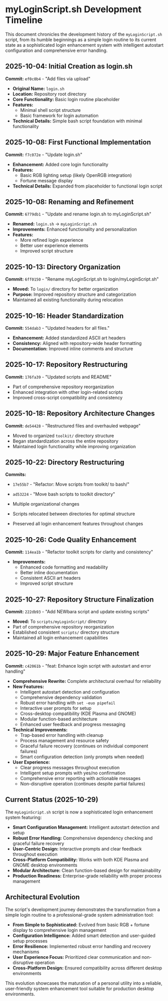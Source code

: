 # myLoginScript.sh Development Timeline

This document chronicles the development history of the `myLoginScript.sh` script, from its humble beginnings as a simple login routine to its current state as a sophisticated login enhancement system with intelligent autostart configuration and comprehensive error handling.

## 2025-10-04: Initial Creation as login.sh

**Commit:** `ef0c0b4` - "Add files via upload"

- **Original Name:** `login.sh`
- **Location:** Repository root directory
- **Core Functionality:** Basic login routine placeholder
- **Features:**
  - Minimal shell script structure
  - Basic framework for login automation
- **Technical Details:** Simple bash script foundation with minimal functionality

## 2025-10-08: First Functional Implementation

**Commit:** `f7c072e` - "Update login.sh"

- **Enhancement:** Added core login functionality
- **Features:**
  - Basic RGB lighting setup (likely OpenRGB integration)
  - Fortune message display
- **Technical Details:** Expanded from placeholder to functional login script

## 2025-10-08: Renaming and Refinement

**Commit:** `6779db1` - "Update and rename login.sh to myLoginScript.sh"

- **Renamed:** `login.sh` → `myLoginScript.sh`
- **Improvements:** Enhanced functionality and personalization
- **Features:**
  - More refined login experience
  - Better user experience elements
  - Improved script structure

## 2025-10-13: Directory Organization

**Commit:** `6ff0150` - "Rename myLoginScript.sh to login/myLoginScript.sh"

- **Moved:** To `login/` directory for better organization
- **Purpose:** Improved repository structure and categorization
- Maintained all existing functionality during relocation

## 2025-10-16: Header Standardization

**Commit:** `554dab3` - "Updated headers for all files."

- **Enhancement:** Added standardized ASCII art headers
- **Consistency:** Aligned with repository-wide header formatting
- **Documentation:** Improved inline comments and structure

## 2025-10-17: Repository Restructuring

**Commit:** `176fa39` - "Updated scripts and README"

- Part of comprehensive repository reorganization
- Enhanced integration with other login-related scripts
- Improved cross-script compatibility and consistency

## 2025-10-18: Repository Architecture Changes

**Commit:** `de54428` - "Restructured files and overhauled webpage"

- Moved to organized `toolkit/` directory structure
- Began standardization across the entire repository
- Maintained login functionality while improving organization

## 2025-10-22: Directory Restructuring

**Commits:**
- `17e55b7` - "Refactor: Move scripts from toolkit/ to bash/"
- `ad53224` - "Move bash scripts to toolkit directory"

- Multiple organizational changes
- Scripts relocated between directories for optimal structure
- Preserved all login enhancement features throughout changes

## 2025-10-26: Code Quality Enhancement

**Commit:** `114ea1b` - "Refactor toolkit scripts for clarity and consistency"

- **Improvements:**
  - Enhanced code formatting and readability
  - Better inline documentation
  - Consistent ASCII art headers
  - Improved script structure

## 2025-10-27: Repository Structure Finalization

**Commit:** `222db93` - "Add NEWbara script and update existing scripts"

- **Moved:** To `scripts/myLoginScript/` directory
- Part of comprehensive repository reorganization
- Established consistent `scripts/` directory structure
- Maintained all login enhancement capabilities

## 2025-10-29: Major Feature Enhancement

**Commit:** `c42061b` - "feat: Enhance login script with autostart and error handling"

- **Comprehensive Rewrite:** Complete architectural overhaul for reliability
- **New Features:**
  - Intelligent autostart detection and configuration
  - Comprehensive dependency validation
  - Robust error handling with `set -euo pipefail`
  - Interactive user prompts for setup
  - Cross-desktop compatibility (KDE Plasma and GNOME)
  - Modular function-based architecture
  - Enhanced user feedback and progress messaging
- **Technical Improvements:**
  - Trap-based error handling with cleanup
  - Process management and resource safety
  - Graceful failure recovery (continues on individual component failures)
  - Smart configuration detection (only prompts when needed)
- **User Experience:**
  - Clear progress messages throughout execution
  - Intelligent setup prompts with yes/no confirmation
  - Comprehensive error reporting with actionable messages
  - Non-disruptive operation (continues despite partial failures)

## Current Status (2025-10-29)

The `myLoginScript.sh` script is now a sophisticated login enhancement system featuring:

- **Smart Configuration Management:** Intelligent autostart detection and setup
- **Robust Error Handling:** Comprehensive dependency checking and graceful failure recovery
- **User-Centric Design:** Interactive prompts and clear feedback throughout execution
- **Cross-Platform Compatibility:** Works with both KDE Plasma and GNOME desktop environments
- **Modular Architecture:** Clean function-based design for maintainability
- **Production Readiness:** Enterprise-grade reliability with proper process management

## Architectural Evolution

The script's development journey demonstrates the transformation from a simple login routine to a professional-grade system administration tool:

- **From Simple to Sophisticated:** Evolved from basic RGB + fortune display to comprehensive login management
- **Configuration Intelligence:** Added smart detection and user-guided setup processes
- **Error Resilience:** Implemented robust error handling and recovery mechanisms
- **User Experience Focus:** Prioritized clear communication and non-disruptive operation
- **Cross-Platform Design:** Ensured compatibility across different desktop environments

This evolution showcases the maturation of a personal utility into a reliable, user-friendly system enhancement tool suitable for production desktop environments.
